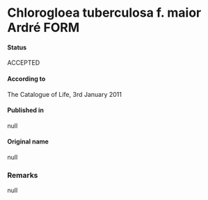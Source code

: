Chlorogloea tuberculosa f. maior Ardré FORM
=======

#### Status
ACCEPTED

#### According to
The Catalogue of Life, 3rd January 2011

#### Published in
null

#### Original name
null

### Remarks
null